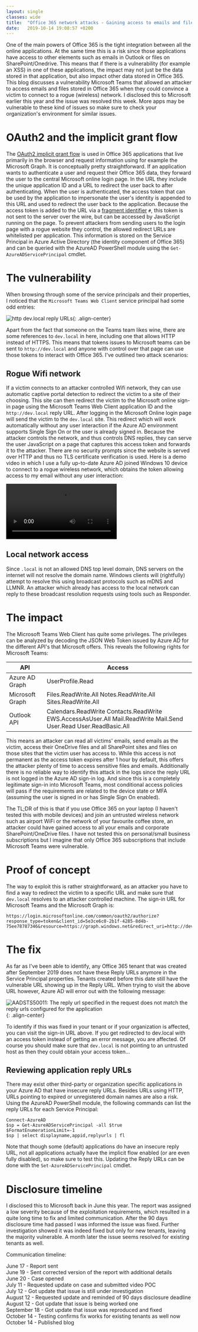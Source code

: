 ```yaml
---
layout: single
classes: wide
title:  "Office 365 network attacks - Gaining access to emails and files via an insecure Reply URL"
date:   2019-10-14 19:08:57 +0200
---
```

One of the main powers of Office 365 is the tight integration between all the online applications. At the same time this is a risk since those applications have access to other elements such as emails in Outlook or files on SharePoint/Onedrive. This means that if there is a vulnerability (for example an XSS) in one of these applications, the impact may not just be the data stored in that application, but also impact other data stored in Office 365. This blog discusses a vulnerability Microsoft Teams that allowed an attacker to access emails and files stored in Office 365 when they could convince a victim to connect to a rogue (wireless) network. I disclosed this to Microsoft earlier this year and the issue was resolved this week. More apps may be vulnerable to these kind of issues so make sure to check your organization's environment for similar issues.

# OAuth2 and the implicit grant flow
The [OAuth2 implicit grant flow](https://oauth.net/2/grant-types/implicit/) is used in Office 365 applications that live primarily in the browser and request information using for example the Microsoft Graph. It is conceptually pretty straightforward. If an application wants to authenticate a user and request their Office 365 data, they forward the user to the central Microsoft online login page. In the URL they include the unique application ID and a URL to redirect the user back to after authenticating. When the user is authenticated, the access token that can be used by the application to impersonate the user's identity is appended to this URL and used to redirect the user back to the application. Because the access token is added to the URL via a [fragment identifier](https://en.wikipedia.org/wiki/Fragment_identifier) `#`, this token is not sent to the server over the wire, but can be accessed by JavaScript running on the page. To prevent attackers from sending users to the login page with a rogue website they control, the allowed redirect URLs are whitelisted per application. This information is stored on the Service Principal in Azure Active Directory (the identity component of Office 365) and can be queried with the AzureAD PowerShell module using the `Get-AzureADServicePrincipal` cmdlet.

# The vulnerability
When browsing through some of the service principals and their properties, I noticed that the `Microsoft Teams Web Client` service principal had some odd entries:

![http dev.local reply URLs](/assets/img/o365/replyurls.png){: .align-center}

Apart from the fact that someone on the Teams team likes wine, there are some references to `dev.local` in here, including one that allows HTTP instead of HTTPS. This means that tokens issues to Microsoft teams can be sent to `http://dev.local` and anyone with control over that page can use those tokens to interact with Office 365. I've outlined two attack scenarios:

## Rogue Wifi network
If a victim connects to an attacker controlled Wifi network, they can use automatic captive portal detection to redirect the victim to a site of their choosing. This site can then redirect the victim to the Microsoft online sign-in page using the Microsoft Teams Web Client application ID and the `http://dev.local` reply URL. After logging in the Microsoft Online login page will send the victim to the `dev.local` site. This redirect which will work automatically without any user interaction if the Azure AD environment supports Single Sign On or the user is already signed in. Because the attacker controls the network, and thus controls DNS replies, they can serve the user JavaScript on a page that captures this access token and forwards it to the attacker. There are no security prompts since the website is served over HTTP and thus no TLS certificate verification is used. Here is a demo video in which I use a fully up-to-date Azure AD joined Windows 10 device to connect to a rogue wireless network, which obtains the token allowing access to my email without any user interaction:

<video controls>
  <source src="/assets/raw/replyurlwifi.mp4" type="video/mp4">
</video> 

## Local network access
Since `.local` is not an allowed DNS top level domain, DNS servers on the internet will not resolve the domain name. Windows clients will (rightfully) attempt to resolve this using broadcast protocols such as mDNS and LLMNR. An attacker which already has access to the local network can reply to these broadcast resolution requests using tools such as Responder.

# The impact
The Microsoft Teams Web Client has quite some privileges. The privileges can be analyzed by decoding the JSON Web Token issued by Azure AD for the different API's that Microsoft offers. This reveals the following rights for Microsoft Teams:

API | Access
--- | ---
Azure AD Graph | UserProfile.Read
Microsoft Graph | Files.ReadWrite.All Notes.ReadWrite.All Sites.ReadWrite.All
Outlook API | Calendars.ReadWrite Contacts.ReadWrite EWS.AccessAsUser.All Mail.ReadWrite Mail.Send User.Read User.ReadBasic.All

This means an attacker can read all victims' emails, send emails as the victim, access their OneDrive files and all SharePoint sites and files on those sites that the victim user has access to. While this access is not permanent as the access token expires after 1 hour by default, this offers the attacker plenty of time to access sensitive files and emails. Additionally there is no reliable way to identify this attack in the logs since the reply URL is not logged in the Azure AD sign-in log. And since this is a completely legitimate sign-in into Microsoft Teams, most conditional access policies will pass if the requirements are related to the device state or MFA (assuming the user is signed in or has Single Sign On enabled).

The TL;DR of this is that if you use Office 365 on your laptop (I haven't tested this with mobile devices) and join an untrusted wireless network such as airport WiFi or the network of your favourite coffee store, an attacker could have gained access to all your emails and corporate SharePoint/OneDrive files. I have not tested this on personal/small business subscriptions but I imagine that only Office 365 subscriptions that include Microsoft Teams were vulnerable.

# Proof of concept
The way to exploit this is rather straightforward, as an attacker you have to find a way to redirect the victim to a specific URL and make sure that `dev.local` resolves to an attacker controlled machine. The sign-in URL for Microsoft Teams and the Microsoft Graph is:

```
https://login.microsoftonline.com/common/oauth2/authorize?response_type=token&client_id=5e3ce6c0-2b1f-4285-8d4b-75ee78787346&resource=https://graph.windows.net&redirect_uri=http://dev.local
```

# The fix
As far as I've been able to identify, any Office 365 tenant that was created after September 2019 does not have these Reply URLs anymore in the Service Principal properties. Tenants created before this date still have the vulnerable URL showing up in the Reply URL. When trying to visit the above URL however, Azure AD will error out with the following message:

![AADSTS50011: The reply url specified in the request does not match the reply urls configured for the application](/assets/img/o365/replyurl_fix.png){: .align-center}

To identify if this was fixed in your tenant or if your organization is affected, you can visit the sign-in URL above. If you get redirected to dev.local with an access token instead of getting an error message, you are affected. Of course you should make sure that `dev.local` is not pointing to an untrusted host as then they could obtain your access token...

## Reviewing application reply URLs
There may exist other third-party or organization specific applications in your Azure AD that have insecure reply URLs. Besides URLs using HTTP, URLs pointing to expired or unregistered domain names are also a risk. Using the AzureAD PowerShell module, the following commands can list the reply URLs for each Service Principal:

```
Connect-AzureAD
$sp = Get-AzureADServicePrincipal -all $true
$FormatEnumerationLimit=-1
$sp | select displayname,appid,replyurls | fl
```

Note that though some (default) applications do have an insecure reply URL, not all applications actually have the implicit flow enabled (or are even fully disabled), so make sure to test this. Updating the Reply URLs can be done with the `Set-AzureADServicePrincipal` cmdlet.

# Disclosure timeline
I disclosed this to Microsoft back in June this year. The report was assigned a low severity because of the exploitation requirements, which resulted in a quite long time to fix and limited communication. After the 90 days disclosure time had passed I was informed the issue was fixed. Further investigation showed it was indeed fixed but only for new tenants, leaving the majority vulnerable. A month later the issue seems resolved for existing tenants as well.

Communication timeline:

June 17 - Report sent  
June 19 - Sent corrected version of the report with additional details  
June 20 - Case opened  
July 11 - Requested update on case and submitted video POC  
July 12 - Got update that issue is still under investigation  
August 12 - Requested update and reminded of 90 days disclosure deadline  
August 12 - Got update that issue is being worked one  
September 18 - Got update that issue was reproduced and fixed  
October 14 - Testing confirms fix works for existing tenants as well now  
October 14 - Published blog  